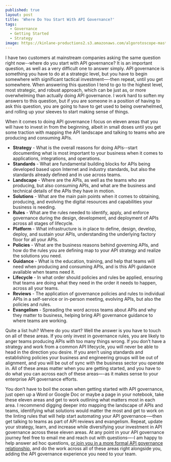 ```yaml
---
published: true
layout: post
title: 'Where Do You Start With API Governance?'
tags:
  - Governance
  - Getting Started
  - Strategy
image: https://kinlane-productions2.s3.amazonaws.com/algorotoscope-master/oakland-california-docks-oakland-4.jpeg
---
```

I have two customers at mainstream companies asking the same question right now--where do you start with API governance? It is an important question, as well as a very difficult one to answer simply. API governance is something you have to do at a strategic level, but you have to begin somewhere with significant tactical investment—-then repeat, until you get somewhere. When answering this question I tend to go to the highest level, most strategic, and robust approach, which can be just as, or more overwhelming than actually doing API governance. I work hard to soften my answers to this question, but if you are someone in a position of having to ask this question, you are going to have to get used to being overwhelmed, and rolling up your sleeves to start making sense of things.

When it comes to doing API governance I focus on eleven areas that you will have to invest in from the beginning, albeit in small doses until you get some traction with mapping the API landscape and talking to teams who are producing and consuming APIs.

- **Strategy** - What is the overall reasons for doing APIs--start documenting what is most important to your business when it comes to applications, integrations, and operations.
- **Standards** - What are fundamental building blocks for APIs being developed based upon Internet and industry standards, but also the standards already defined and in use across teams.
- **Landscape** - Where are the APIs, as well as the teams who are producing, but also consuming APIs, and what are the business and technical details of the APIs they have in motion.
- **Solutions** - What are the main pain points when it comes to obtaining, producing, and evolving the digital resources and capabilities your business is needing.
- **Rules** - What are the rules needed to identify, apply, and enforce governance during the design, development, and deployment of APIs across all stages of lifecycle.
- **Platform** - What infrastructure is in place to define, design, develop, deploy, and sustain your APIs, understanding the underlying factory floor for all your APIs.
- **Policies** - What are the business reasons behind governing APIs, and how do the rules you are defining map to your API strategy and realize the solutions you need.
- **Guidance** - What is the education, training, and help that teams will need when producing and consuming APIs, and is this API guidance available when teams need it.
- **Lifecycle** - In what order should policies and rules be applied, ensuring that teams are doing what they need in the order it needs to happen, across all your teams.
- **Reviews** - The application of governance policies and rules to individual APIs in a self-service or in-person meeting, evolving APIs, but also the policies and rules.
- **Evangelism** - Spreading the word across teams about APIs and why they matter to business, helping bring API governance guidance to where teams are working.

Quite a list huh? Where do you start? Well the answer is you have to touch on all of these areas. If you only invest in governance rules, you are likely to anger teams producing APIs with too many things wrong. If you don’t have a strategy and work from a common API lifecycle, you will never be able to head in the direction you desire. If you aren’t using standards and establishing policies your business and engineering groups will be out of alignment, and you will be out of sync with the business sector you operate in. All of these areas matter when you are getting started, and you have to do what you can across each of these areas—-as it makes sense to your enterprise API governance efforts.

You don’t have to boil the ocean when getting started with API governance, just open up a Word or Google Doc or maybe a page in your notebook, take these eleven areas and get to work outlining what matters most in each area. I recommend digging deeper into mapping the landscape of APIs and teams, identifying what solutions would matter the most and get to work on the linting rules that will help start automating your API governance-—then get talking to teams as part of API reviews and evangelism. Repeat, update your strategy, learn, and increase while diversifying your investment in API governance across these eleven areas. At any point in your API governance journey feel free to email me and reach out with questions—-I am happy to help answer ad hoc questions, [or join you in a more formal API governance relationship](https://apievangelist.com/services/), and do the work across all of these areas right alongside you, adding the API governance experience you need to your team.